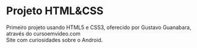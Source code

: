 # Projeto HTML&CSS
Primeiro projeto usando HTML5 e CSS3, oferecido por Gustavo Guanabara, através do cursoemvideo.com
</br>Site com curiosidades sobre o Android.
